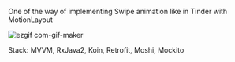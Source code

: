 One of the way of implementing Swipe animation like in Tinder with MotionLayout

![ezgif com-gif-maker](https://user-images.githubusercontent.com/48011967/163034256-fc5c531c-0966-472f-a8fa-64ba2d42b535.gif)

Stack: MVVM, RxJava2, Koin, Retrofit, Moshi, Mockito
